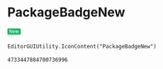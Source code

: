 # PackageBadgeNew
![](/img/PackageBadgeNew.png)

``` CSharp
EditorGUIUtility.IconContent("PackageBadgeNew")
```
```
4733447884700736996
```
